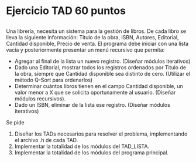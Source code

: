 ##
# Ejercicio TAD 60 puntos
##

Una librería, necesita un sistema para la gestión de libros. De cada libro se lleva la siguiente información: Titulo de la obra, ISBN, Autores, Editorial, Cantidad disponible, Precio de venta.
El programa debe iniciar con una lista vacía y posteriormente presentar un menú recursivo que permita:
- Agregar al final de la lista un nuevo registro. (Diseñar módulos iterativos)
- Dado una Editorial, mostrar todos los registros ordenados por Titulo de la obra, siempre que Cantidad disponible sea distinto de cero. (Utilizar el método Q-Sort para ordenarlos)
- Determinar cuántos libros tienen en el campo Cantidad disponible, un valor menor a X que se solicita oportunamente al usuario. (Diseñar módulos recursivos).
- Dado un ISBN, eliminar de la lista ese registro. (Diseñar módulos iterativos)

Se pide 
1. Diseñar los TADs necesarios para resolver el  problema, implementando el archivo .h de cada TAD.
2. Implementar la totalidad de los módulos del TAD_LISTA.
3. Implementar la totalidad de los módulos del programa principal.

